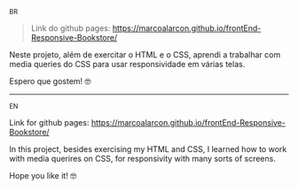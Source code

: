 <small> BR </small>

> Link do github pages: https://marcoalarcon.github.io/frontEnd-Responsive-Bookstore/

Neste projeto, além de exercitar o HTML e o CSS, aprendi a trabalhar com media queries do CSS para usar responsividade em várias telas.

Espero que gostem! :nerd_face:

<hr>

<small> EN </small>

Link for github pages: https://marcoalarcon.github.io/frontEnd-Responsive-Bookstore/

In this project, besides exercising my HTML and CSS, I learned how to work with media querires on CSS, for responsivity with many sorts of screens.

Hope you like it! :nerd_face:
